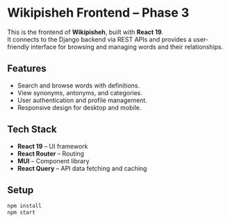 # Wikipisheh Frontend – Phase 3

This is the frontend of **Wikipisheh**, built with **React 19**.  
It connects to the Django backend via REST APIs and provides a user-friendly interface for browsing and managing words and their relationships.

## Features
- Search and browse words with definitions.
- View synonyms, antonyms, and categories.
- User authentication and profile management.
- Responsive design for desktop and mobile.

## Tech Stack
- **React 19** – UI framework  
- **React Router** – Routing  
- **MUI** – Component library  
- **React Query** – API data fetching and caching

## Setup
```bash
npm install
npm start